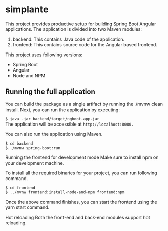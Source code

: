 # simplante

This project provides productive setup for building Spring Boot Angular applications. The application is divided into two Maven modules:  

1. backend: This contains Java code of the application.
2. frontend: This contains source code for the Angular based frontend.

This project uses following versions:  

* Spring Boot 
* Angular 
* Node and NPM 

## Running the full application  
You can build the package as a single artifact by running the ./mvnw clean install. Next, you can run the application by executing:  

`$ java -jar backend/target/ngboot-app.jar `  
The application will be accessible at `http://localhost:8080.` 

You can also run the application using Maven.  

``` 
$ cd backend  
$../mvnw spring-boot:run 
```

Running the frontend for development mode
Make sure to install npm on your development machine.

To install all the required binaries for your project, you can run following command.

``` 
$ cd frontend  
$ ../mvnw frontend:install-node-and-npm frontend:npm 
 ```
  
Once the above command finishes, you can start the frontend using the yarn start command.

Hot reloading
Both the front-end and back-end modules support hot reloading.
